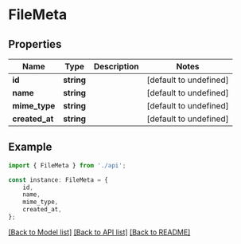 # FileMeta


## Properties

Name | Type | Description | Notes
------------ | ------------- | ------------- | -------------
**id** | **string** |  | [default to undefined]
**name** | **string** |  | [default to undefined]
**mime_type** | **string** |  | [default to undefined]
**created_at** | **string** |  | [default to undefined]

## Example

```typescript
import { FileMeta } from './api';

const instance: FileMeta = {
    id,
    name,
    mime_type,
    created_at,
};
```

[[Back to Model list]](../README.md#documentation-for-models) [[Back to API list]](../README.md#documentation-for-api-endpoints) [[Back to README]](../README.md)
